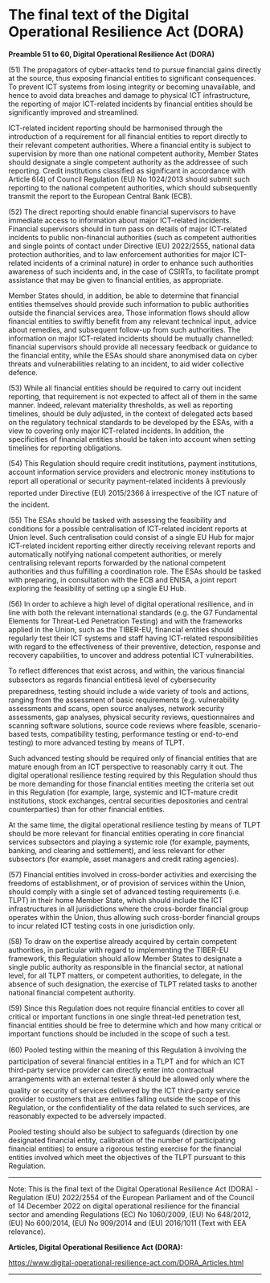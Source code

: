 



# The final text of the Digital Operational Resilience Act (DORA)


  

**Preamble 51 to 60, Digital Operational Resilience Act (DORA)**


  

 (51) The propagators of cyber-attacks tend to pursue financial gains directly at the source, thus exposing financial entities to significant consequences. To prevent ICT systems from losing integrity or becoming unavailable, and hence to avoid data breaches and damage to physical ICT infrastructure, the reporting of major ICT-related incidents by financial entities should be significantly improved and streamlined. 


 ICT-related incident reporting should be harmonised through the introduction of a requirement for all financial entities to report directly to their relevant competent authorities. Where a financial entity is subject to supervision by more than one national competent authority, Member States should designate a single competent authority as the addressee of such reporting. Credit institutions classified as significant in accordance with Article 6(4) of Council Regulation (EU) No 1024/2013 should submit such reporting to the national competent authorities, which should subsequently transmit the report to the European Central Bank (ECB).


  

 (52) The direct reporting should enable financial supervisors to have immediate access to information about major ICT-related incidents. Financial supervisors should in turn pass on details of major ICT-related incidents to public non-financial authorities (such as competent authorities and single points of contact under Directive (EU) 2022/2555, national data protection authorities, and to law enforcement authorities for major ICT-related incidents of a criminal nature) in order to enhance such authorities awareness of such incidents and, in the case of CSIRTs, to facilitate prompt assistance that may be given to financial entities, as appropriate. 


 Member States should, in addition, be able to determine that financial entities themselves should provide such information to public authorities outside the financial services area. Those information flows should allow financial entities to swiftly benefit from any relevant technical input, advice about remedies, and subsequent follow-up from such authorities. The information on major ICT-related incidents should be mutually channelled: financial supervisors should provide all necessary feedback or guidance to the financial entity, while the ESAs should share anonymised data on cyber threats and vulnerabilities relating to an incident, to aid wider collective defence.


  

 (53) While all financial entities should be required to carry out incident reporting, that requirement is not expected to affect all of them in the same manner. Indeed, relevant materiality thresholds, as well as reporting timelines, should be duly adjusted, in the context of delegated acts based on the regulatory technical standards to be developed by the ESAs, with a view to covering only major ICT-related incidents. In addition, the specificities of financial entities should be taken into account when setting timelines for reporting obligations.


  

 (54) This Regulation should require credit institutions, payment institutions, account information service providers and electronic money institutions to report all operational or security payment-related incidents â previously reported under Directive (EU) 2015/2366 â irrespective of the ICT nature of the incident.


  

 (55) The ESAs should be tasked with assessing the feasibility and conditions for a possible centralisation of ICT-related incident reports at Union level. Such centralisation could consist of a single EU Hub for major ICT-related incident reporting either directly receiving relevant reports and automatically notifying national competent authorities, or merely centralising relevant reports forwarded by the national competent authorities and thus fulfilling a coordination role. The ESAs should be tasked with preparing, in consultation with the ECB and ENISA, a joint report exploring the feasibility of setting up a single EU Hub.


  

 (56) In order to achieve a high level of digital operational resilience, and in line with both the relevant international standards (e.g. the G7 Fundamental Elements for Threat-Led Penetration Testing) and with the frameworks applied in the Union, such as the TIBER-EU, financial entities should regularly test their ICT systems and staff having ICT-related responsibilities with regard to the effectiveness of their preventive, detection, response and recovery capabilities, to uncover and address potential ICT vulnerabilities. 


 To reflect differences that exist across, and within, the various financial subsectors as regards financial entitiesâ level of cybersecurity preparedness, testing should include a wide variety of tools and actions, ranging from the assessment of basic requirements (e.g. vulnerability assessments and scans, open source analyses, network security assessments, gap analyses, physical security reviews, questionnaires and scanning software solutions, source code reviews where feasible, scenario-based tests, compatibility testing, performance testing or end-to-end testing) to more advanced testing by means of TLPT.


 Such advanced testing should be required only of financial entities that are mature enough from an ICT perspective to reasonably carry it out. The digital operational resilience testing required by this Regulation should thus be more demanding for those financial entities meeting the criteria set out in this Regulation (for example, large, systemic and ICT-mature credit institutions, stock exchanges, central securities depositories and central counterparties) than for other financial entities. 


 At the same time, the digital operational resilience testing by means of TLPT should be more relevant for financial entities operating in core financial services subsectors and playing a systemic role (for example, payments, banking, and clearing and settlement), and less relevant for other subsectors (for example, asset managers and credit rating agencies).


  

 (57) Financial entities involved in cross-border activities and exercising the freedoms of establishment, or of provision of services within the Union, should comply with a single set of advanced testing requirements (i.e. TLPT) in their home Member State, which should include the ICT infrastructures in all jurisdictions where the cross-border financial group operates within the Union, thus allowing such cross-border financial groups to incur related ICT testing costs in one jurisdiction only.


  

 (58) To draw on the expertise already acquired by certain competent authorities, in particular with regard to implementing the TIBER-EU framework, this Regulation should allow Member States to designate a single public authority as responsible in the financial sector, at national level, for all TLPT matters, or competent authorities, to delegate, in the absence of such designation, the exercise of TLPT related tasks to another national financial competent authority.


  

 (59) Since this Regulation does not require financial entities to cover all critical or important functions in one single threat-led penetration test, financial entities should be free to determine which and how many critical or important functions should be included in the scope of such a test.


  

 (60) Pooled testing within the meaning of this Regulation â involving the participation of several financial entities in a TLPT and for which an ICT third-party service provider can directly enter into contractual arrangements with an external tester â should be allowed only where the quality or security of services delivered by the ICT third-party service provider to customers that are entities falling outside the scope of this Regulation, or the confidentiality of the data related to such services, are reasonably expected to be adversely impacted. 


 Pooled testing should also be subject to safeguards (direction by one designated financial entity, calibration of the number of participating financial entities) to ensure a rigorous testing exercise for the financial entities involved which meet the objectives of the TLPT pursuant to this Regulation.


  



---


 Note: This is the final text of the Digital Operational Resilience Act (DORA) - Regulation (EU) 2022/2554 of the European Parliament and of the Council of 14 December 2022 on digital operational resilience for the financial sector and amending Regulations (EC) No 1060/2009, (EU) No 648/2012, (EU) No 600/2014, (EU) No 909/2014 and (EU) 2016/1011 (Text with EEA relevance).


  

 **Articles, Digital Operational Resilience Act (DORA):** 


<https://www.digital-operational-resilience-act.com/DORA_Articles.html>




---





